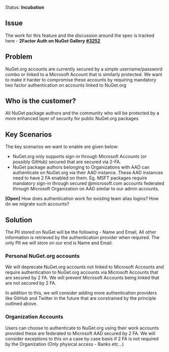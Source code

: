 Status: **Incubation**

## Issue
The work for this feature and the discussion around the spec is tracked here - **2Factor Auth on NuGet Gallery [#3252](https://github.com/NuGet/NuGetGallery/issues/3252)**

## Problem
NuGet.org accounts are currently secured by a simple username/password combo or linked to a Microsoft Account that is similarly protected. We want to make it harder to compromise these accounts by requiring mandatory two factor authentication on accounts linked to NuGet.org

## Who is the customer?
All NuGet package authors and the community who will be protected by a more enhanced layer of security for public NuGet.org packages

## Key Scenarios
The key scenarios we want to enable are given below:

* NuGet.org only supports sign-in through Microsoft Accounts (or possibly GitHub) secured that are secured via 2-FA.
* NuGet package authors belonging to Organizations with AAD can authenticate on NuGet.org via their AAD instance. These AAD instances need to have 2 FA enabled on them. Eg. MSFT packages require mandatory sign-in through secured @microsoft.com accounts federated through Microsoft Organization on AAD similar to our admin accounts.

**[Open]** How does authentication work for existing team alias logins? How do we migrate such accounts?

## Solution

The PII stored on NuGet will be the following - Name and Email, All other information is retrieved by the authentication provider when required. The only PII we will store on our end is Name and Email. 

### Personal NuGet.org accounts

We will deprecate NuGet.org accounts not linked to Microsoft Accounts and require authentication to NuGet.org accounts via Microsoft Accounts that are secured by 2 FA. We will prevent Microsoft Accounts being linked that are not secured by 2 FA.

In addition to this, we will consider adding more authentication providers like GitHub and Twitter in the future that are constrained by the principle outlined above.

### Organization Accounts

Users can choose to authenticate to NuGet.org using their work accounts provided these are federated to Microsoft AAD secured by 2 FA. We will consider exceptions to this on a case by case basis if 2 FA is not required by the Organization (Only physical access - Banks etc...)



